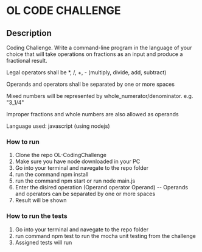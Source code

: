 # OL CODE CHALLENGE
## Description 
Coding Challenge. Write a command-line program in the language of your choice that will take operations on fractions as an input and produce a fractional result.

Legal operators shall be *, /, +, - (multiply, divide, add, subtract)

Operands and operators shall be separated by one or more spaces

Mixed numbers will be represented by whole_numerator/denominator. e.g. "3_1/4"

Improper fractions and whole numbers are also allowed as operands

Language used: javascript (using nodejs) 

### How to run
1. Clone the repo OL-CodingChallenge
2. Make sure you have node downloaded in your PC
3. Go into your terminal and navegate to the repo folder
4. run the command npm install
5. run the command npm start or run node main.js
6. Enter the disired operation (Operand operator Operand) -- Operands and operators can be separated by one or more spaces
7. Result will be shown

### How to run the tests
1. Go into your terminal and navegate to the repo folder
2. run command npm test to run the mocha unit testing from the challenge
3. Assigned tests will run
